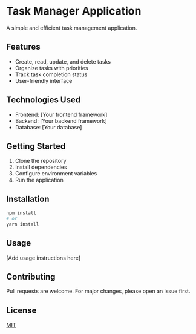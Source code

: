 # Task Manager Application

A simple and efficient task management application.

## Features

- Create, read, update, and delete tasks
- Organize tasks with priorities
- Track task completion status
- User-friendly interface

## Technologies Used

- Frontend: [Your frontend framework]
- Backend: [Your backend framework]
- Database: [Your database]

## Getting Started

1. Clone the repository
2. Install dependencies
3. Configure environment variables
4. Run the application

## Installation

```bash
npm install
# or
yarn install
```

## Usage

[Add usage instructions here]

## Contributing

Pull requests are welcome. For major changes, please open an issue first.

## License

[MIT](https://choosealicense.com/licenses/mit/)